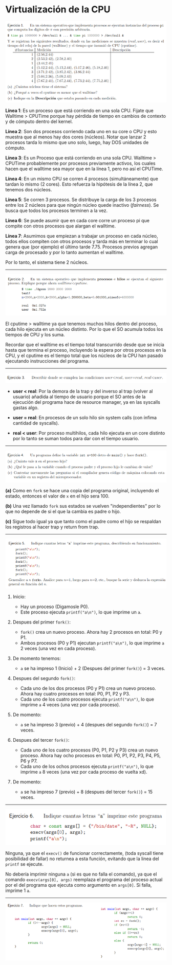 # Virtualización de la CPU

![Ejercicio 1](../VirtualizacionCPU/imagenes/ej1cpu.png)

**Línea 1**: Es un proceso que está corriendo en una sola CPU. Fijate que Walltime > CPUTime porque hay pérdida de tiempo en cambios de contexto y de cómputo dentro del kernel.

**Línea 2**: Son dos procesos corriendo cada uno en su core o CPU y esto muestra que al menos hay dos cores (núcleos). Notar que lanzar 2 procesos tarda lo mismo que uno solo, luego, hay DOS unidades de cómputo.

**Línea 3**: Es un Proceso que está corriendo en una sola CPU. Walltime > CPUTime probablemente por procesos previamente activos, los cuales hacen que el walltime sea mayor que en la línea 1, pero no así el CPUTime.

**Línea 4**: En un mismo CPU se corren 4 procesos (simultáneamente) que tardan lo mismo (2 cores). Esto refuerza la hipótesis de la línea 2, que tenemos dos núcleos.

**Línea 5**: Se corren 3 procesos. Se distribuye la carga de los 3 procesos entre los 2 núcleos para que ningún núcleo quede inactivo (*fairness*). Se busca que todos los procesos terminen a la vez.

**Línea 6**: Se puede asumir que en cada core corre un proceso pi que compite con otros procesos que alargan el walltime.

**Línea 7**: Asumimos que empiezan a trabajar un proceso en cada núcleo, todos ellos compiten con otros procesos y tarda más en terminar lo cual genera que (por ejemplo) el último tarde 7.75. Procesos previos agregan carga de procesado y por lo tanto aumentan el walltime.

Por lo tanto, el sistema tiene 2 núcleos.

---

![Ejercicio 2](../VirtualizacionCPU/imagenes/ej2cpu.png)

El cputime > walltime ya que tenemos muchos hilos dentro del proceso, cada hilo ejecuta en un núcleo distinto. Por lo que el SO acumula todos los tiempos de CPU y los suma.

Recordar que el walltime es el tiempo total transcurrido desde que se inicia hasta que termina el proceso, incluyendo la espera por otros procesos en la CPU, y el cputime es el tiempo total que los núcleos de la CPU han pasado ejecutando instrucciones del programa.

---

![Ejercicio 3](../VirtualizacionCPU/imagenes/ej3cpu.png)

* **user < real**: Por la demora de la trap y del inverso al trap (volver al usuario) añadida al tiempo de usuario porque el SO antes de la ejecución del programa hace de resource manager, ya en las syscalls gastas algo.

* **user = real**: En procesos de un solo hilo sin system calls (con ínfima cantidad de syscalls).

* **real < user**: Por proceso multihilos, cada hilo ejecuta en un core distinto por lo tanto se suman todos para dar con el tiempo usuario.

---

![Ejercicio 4](../VirtualizacionCPU/imagenes/ej4cpu.png)

**(a)** Como en `fork` se hace una copia del programa original, incluyendo el estado, entonces el valor de `x` en el hijo sera 100.

**(b)** Una vez llamado `fork` sus estados se vuelven "independientes" por lo que no depende de si el que la cambia es padre o hijo.

**(c)** Sigue todo igual ya que tanto como el padre como el hijo se respaldan los registros al hacer trap y return from trap.

---

![Ejercicio 5](../VirtualizacionCPU/imagenes/ej5cpu.png)

1. Inicio:
    * Hay un proceso (Digamosle P0).
    * Este proceso ejecuta `printf("a\n")`, lo que imprime un `a`.

2. Despues del primer `fork()`:
    * `fork()` crea un nuevo proceso. Ahora hay 2 procesos en total: P0 y P1.
    * Ambos procesos (P0 y P1) ejecutan `printf("a\n")`, lo que imprime `a` 2 veces (una vez en cada proceso).

3. De momento tenemos:
    * `a` se ha impreso 1 (Inicio) + 2 (Despues del primer `fork()`) = 3 veces.

4. Despues del segundo `fork()`:
    * Cada uno de los dos procesos (P0 y P1) crea un nuevo proceso. Ahora hay cuatro procesos en total: P0, P1, P2 y P3.
    * Cada uno de los cuatro procesos ejecuta `printf("a\n")`, lo que imprime `a` 4 veces (una vez por cada proceso).

5. De momento:
    * `a` se ha impreso 3 (previo) + 4 (despues del segundo `fork()`) = 7 veces.

6. Despues del tercer `fork()`:
    * Cada uno de los cuatro procesos (P0, P1, P2 y P3) crea un nuevo proceso. Ahora hay ocho procesos en total: P0, P1, P2, P3, P4, P5, P6 y P7.
    * Cada uno de los ochos procesos ejecuta `printf("a\n")`, lo que imprime `a` 8 veces (una vez por cada proceso de vuelta xd).

7. De momento:
    * `a` se ha impreso 7 (previo) + 8 (despues del tercer `fork()`) = 15 veces.

---

![Ejercicio 6](../VirtualizacionCPU/imagenes/ej6cpu.png)

Ninguna, ya que el `execv()` de funcionar correctamente, (toda syscall tiene posibilidad de fallar) no returnea a esta función, evitando que la linea del `printf` se ejecute.

No debería imprimir ninguna `a` (si es que no falla el comando), ya que el comando `execv(args[0], args)` reemplaza el programa del proceso actual por el del programa que ejecuta como argumento en `args[0]`. Si falla, imprime 1 `a`.

---

![Ejercicio 7](../VirtualizacionCPU/imagenes/ej7cpu.png)

